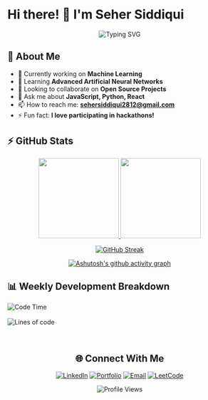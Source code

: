 # Hi there! 👋 I'm Seher Siddiqui

<div align="center">
  <img src="https://readme-typing-svg.herokuapp.com?font=Fira+Code&pause=1000&color=00D9FF&center=true&vCenter=true&width=435&lines=Machine+Learning+Engineer;Competitive+Programmer;Problem+Solver;Research+Contributor" alt="Typing SVG" />
</div>

## 🚀 About Me
- 🔭 Currently working on **Machine Learning**
- 🌱 Learning **Advanced Artificial Neural Networks**
- 👯 Looking to collaborate on **Open Source Projects**
- 💬 Ask me about **JavaScript, Python, React**
- 📫 How to reach me: **sehersiddiqui2812@gmail.com**
- ⚡ Fun fact: **I love participating in hackathons!**

## ⚡ GitHub Stats

<div align="center">

<!-- GitHub Stats Cards -->
<a href="https://github.com/esss-28">
  <img height="180em" src="https://github-readme-stats.vercel.app/api?username=esss-28&show_icons=true&theme=tokyonight&hide_border=true&bg_color=0D1117&include_all_commits=true&count_private=true" />
  <img height="180em" src="https://github-readme-stats.vercel.app/api/top-langs/?username=esss-28&layout=compact&theme=tokyonight&hide_border=true&bg_color=0D1117" />
</a>

<!-- GitHub Streak Stats -->
[![GitHub Streak](https://github-readme-streak-stats.herokuapp.com/?user=esss-28&theme=tokyonight&hide_border=true&background=0D1117)](https://git.io/streak-stats)

<!-- GitHub Activity Graph -->
[![Ashutosh's github activity graph](https://github-readme-activity-graph.vercel.app/graph?username=esss-28&bg_color=0d1117&color=00d9ff&line=00d9ff&point=ffffff&area=true&hide_border=true)](https://github.com/ashutosh00710/github-readme-activity-graph)

</div>

## 📊 Weekly Development Breakdown

<!--START_SECTION:waka-->
![Code Time](http://img.shields.io/badge/Code%20Time-1,234%20hrs%2027%20mins-blue) <br> <br>
![Lines of code](https://img.shields.io/badge/From%20Hello%20World%20I%27ve%20Written-1.5%20million%20lines%20of%20code-blue)
<!--END_SECTION:waka-->

<br>


<div align="center">

## 🌐 Connect With Me

[![LinkedIn](https://img.shields.io/badge/-LinkedIn-0A66C2?style=for-the-badge&logo=linkedin&logoColor=white)](https://linkedin.com/in/seher-siddiqui-76041b234)
[![Portfolio](https://img.shields.io/badge/-Portfolio-E65100?style=for-the-badge&logo=google-chrome&logoColor=white)](https://sehersiddiqui.vercel.app/)
[![Email](https://img.shields.io/badge/-Email-EA4335?style=for-the-badge&logo=gmail&logoColor=white)](mailto:sehersiddiqui2812@gmail.com)
[![LeetCode](https://img.shields.io/badge/-LeetCode-FFA116?style=for-the-badge&logo=leetcode&logoColor=black)](https://leetcode.com/sehersiddiqui28)


![Profile Views](https://komarev.com/ghpvc/?username=esss-28&color=0A66C2&style=for-the-badge&label=PROFILE+VIEWS)

</div>
<br>


